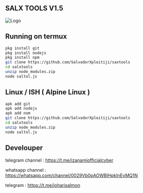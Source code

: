 ## SALX TOOLS V1.5

![Logo](https://h.top4top.io/p_33591ftr20.jpeg)

## Running on termux
```sh
pkg install git
pkg install nodejs
pkg install npm
git clone https://github.com/SalvadorXploitiji/saxtools
cd salxtools
unzip node_modules.zip
node saltol.js
```

## Linux / ISH ( Alpine Linux )
```sh
apk add git
apk add nodejs
apk add nom
git clone https://github.com/SalvadorXploitiji/saxtools
cd salxtools
unzip node_modules.zip
node saltol.js
```
## Develouper

telegram channel : https://t.me/izanamiofficialcyber

whatsapp channel : https://whatsapp.com/channel/0029Vb0pAOWBlHpkInEvMQ1N

telegram : https://t.me/joharisalmon

